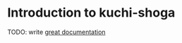 # Introduction to kuchi-shoga

TODO: write [great documentation](http://jacobian.org/writing/what-to-write/)
